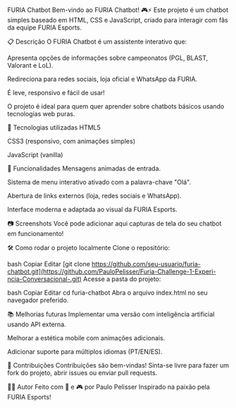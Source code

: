 FURIA Chatbot
Bem-vindo ao FURIA Chatbot! 🎮⚡
Este projeto é um chatbot simples baseado em HTML, CSS e JavaScript, criado para interagir com fãs da equipe FURIA Esports.



📋 Descrição
O FURIA Chatbot é um assistente interativo que:

Apresenta opções de informações sobre campeonatos (PGL, BLAST, Valorant e LoL).

Redireciona para redes sociais, loja oficial e WhatsApp da FURIA.

É leve, responsivo e fácil de usar!

O projeto é ideal para quem quer aprender sobre chatbots básicos usando tecnologias web puras.

🚀 Tecnologias utilizadas
HTML5

CSS3 (responsivo, com animações simples)

JavaScript (vanilla)

🎯 Funcionalidades
Mensagens animadas de entrada.

Sistema de menu interativo ativado com a palavra-chave "Olá".

Abertura de links externos (loja, redes sociais e WhatsApp).

Interface moderna e adaptada ao visual da FURIA Esports.

📷 Screenshots
Você pode adicionar aqui capturas de tela do seu chatbot em funcionamento!

🛠️ Como rodar o projeto localmente
Clone o repositório:

bash
Copiar
Editar
[git clone https://github.com/seu-usuario/furia-chatbot.git](https://github.com/PauloPelisser/Furia-Challenge-1-Experi-ncia-Conversacional-.git)
Acesse a pasta do projeto:

bash
Copiar
Editar
cd furia-chatbot
Abra o arquivo index.html no seu navegador preferido.

📚 Melhorias futuras
Implementar uma versão com inteligência artificial usando API externa.

Melhorar a estética mobile com animações adicionais.

Adicionar suporte para múltiplos idiomas (PT/EN/ES).

🤝 Contribuições
Contribuições são bem-vindas!
Sinta-se livre para fazer um fork do projeto, abrir issues ou enviar pull requests.

🧑‍💻 Autor
Feito com 💬 e 🎮 por Paulo Pelisser
Inspirado na paixão pela FURIA Esports!
